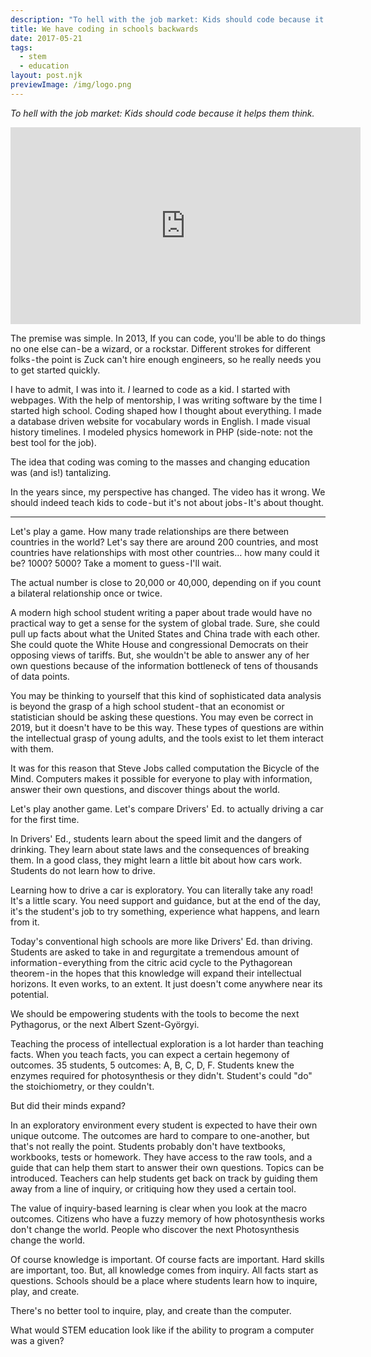 ```yaml
---
description: "To hell with the job market: Kids should code because it helps them think."
title: We have coding in schools backwards
date: 2017-05-21
tags:
  - stem
  - education
layout: post.njk
previewImage: /img/logo.png
---
```


_To hell with the job market: Kids should code because it helps them think._

<div class="video-wrapper">

<iframe width="560" height="315" src="https://www.youtube.com/embed/qYZF6oIZtfc" title="YouTube video player" frameborder="0" allow="accelerometer; autoplay; clipboard-write; encrypted-media; gyroscope; picture-in-picture" allowfullscreen></iframe>
</div>

The premise was simple. In 2013, If you can code, you'll be able to do things no one else can - be a wizard, or a rockstar. Different strokes for different folks - the point is Zuck can't hire enough engineers, so he really needs you to get started quickly.

I have to admit, I was into it. _I_ learned to code as a kid. I started with webpages. With the help of mentorship, I was writing software by the time I started high school. Coding shaped how I thought about everything. I made a database driven website for vocabulary words in English. I made visual history timelines. I modeled physics homework in PHP (side-note: not the best tool for the job).

The idea that coding was coming to the masses and changing education was (and is!) tantalizing.

In the years since, my perspective has changed. The video has it wrong. We should indeed teach kids to code - but it's not about jobs - It's about thought.

---

Let's play a game. How many trade relationships are there between countries in the world? Let's say there are around 200 countries, and most countries have relationships with most other countries… how many could it be? 1000? 5000? Take a moment to guess - I'll wait.

The actual number is close to 20,000 or 40,000, depending on if you count a bilateral relationship once or twice.

A modern high school student writing a paper about trade would have no practical way to get a sense for the system of global trade. Sure, she could pull up facts about what the United States and China trade with each other. She could quote the White House and congressional Democrats on their opposing views of tariffs. But, she wouldn't be able to answer any of her own questions because of the information bottleneck of tens of thousands of data points.

You may be thinking to yourself that this kind of sophisticated data analysis is beyond the grasp of a high school student - that an economist or statistician should be asking these questions. You may even be correct in 2019, but it doesn't have to be this way. These types of questions are within the intellectual grasp of young adults, and the tools exist to let them interact with them.

It was for this reason that Steve Jobs called computation the Bicycle of the Mind. Computers makes it possible for everyone to play with information, answer their own questions, and discover things about the world.

Let's play another game. Let's compare Drivers' Ed. to actually driving a car for the first time.

In Drivers' Ed., students learn about the speed limit and the dangers of drinking. They learn about state laws and the consequences of breaking them. In a good class, they might learn a little bit about how cars work. Students do not learn how to drive.

Learning how to drive a car is exploratory. You can literally take any road! It's a little scary. You need support and guidance, but at the end of the day, it's the student's job to try something, experience what happens, and learn from it.

Today's conventional high schools are more like Drivers' Ed. than driving. Students are asked to take in and regurgitate a tremendous amount of information - everything from the citric acid cycle to the Pythagorean theorem - in the hopes that this knowledge will expand their intellectual horizons. It even works, to an extent. It just doesn't come anywhere near its potential.

We should be empowering students with the tools to become the next Pythagorus, or the next Albert Szent-Györgyi.

Teaching the process of intellectual exploration is a lot harder than teaching facts. When you teach facts, you can expect a certain hegemony of outcomes. 35 students, 5 outcomes: A, B, C, D, F. Students knew the enzymes required for photosynthesis or they didn't. Student's could "do" the stoichiometry, or they couldn't.

But did their minds expand?

In an exploratory environment every student is expected to have their own unique outcome. The outcomes are hard to compare to one-another, but that's not really the point. Students probably don't have textbooks, workbooks, tests or homework. They have access to the raw tools, and a guide that can help them start to answer their own questions. Topics can be introduced. Teachers can help students get back on track by guiding them away from a line of inquiry, or critiquing how they used a certain tool.

The value of inquiry-based learning is clear when you look at the macro outcomes. Citizens who have a fuzzy memory of how photosynthesis works don't change the world. People who discover the next Photosynthesis change the world.

Of course knowledge is important. Of course facts are important. Hard skills are important, too. But, all knowledge comes from inquiry. All facts start as questions. Schools should be a place where students learn how to inquire, play, and create.

There's no better tool to inquire, play, and create than the computer.

What would STEM education look like if the ability to program a computer was a given?
